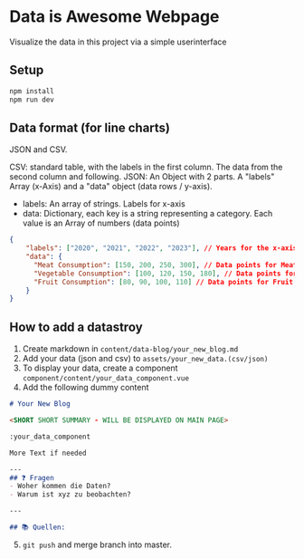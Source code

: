 # Data is Awesome Webpage
Visualize the data in this project via a simple userinterface

## Setup
```bash
npm install
npm run dev
```

## Data format (for line charts)
JSON and CSV.

CSV: standard table, with the labels in the first column. The data from the second column and following.
JSON: An Object with 2 parts. A "labels" Array (x-Axis) and a "data" object (data rows / y-axis).
- labels: An array of strings. Labels for x-axis
- data: Dictionary, each key is a string representing a category. Each value is an Array of numbers (data points)
```JSON
{
    "labels": ["2020", "2021", "2022", "2023"], // Years for the x-axis
    "data": {
      "Meat Consumption": [150, 200, 250, 300], // Data points for Meat Consumption
      "Vegetable Consumption": [100, 120, 150, 180], // Data points for Vegetable Consumption
      "Fruit Consumption": [80, 90, 100, 110] // Data points for Fruit Consumption
    }
}
```

## How to add a datastroy
1. Create markdown in `content/data-blog/your_new_blog.md`
2. Add your data (json and csv) to `assets/your_new_data.(csv/json)`
3. To display your data, create a component `component/content/your_data_component.vue`
4. Add the following dummy content
```markdown
# Your New Blog

<SHORT SHORT SUMMARY - WILL BE DISPLAYED ON MAIN PAGE>

:your_data_component

More Text if needed

---
## ❓️ Fragen
- Woher kommen die Daten?
- Warum ist xyz zu beobachten?

---

## 📚️ Quellen:

```
5. `git push` and merge branch into master.
